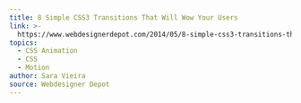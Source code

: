 ```yaml
---
title: 8 Simple CSS3 Transitions That Will Wow Your Users
link: >-
  https://www.webdesignerdepot.com/2014/05/8-simple-css3-transitions-that-will-wow-your-users/
topics:
  - CSS Animation
  - CSS
  - Motion
author: Sara Vieira
source: Webdesigner Depot
---
```



